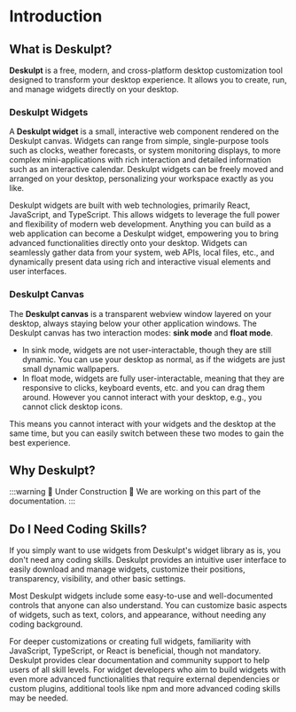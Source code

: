 # Introduction

## What is Deskulpt?

**Deskulpt** is a free, modern, and cross-platform desktop customization tool designed to transform your desktop experience. It allows you to create, run, and manage widgets directly on your desktop.

### Deskulpt Widgets

A **Deskulpt widget** is a small, interactive web component rendered on the Deskulpt canvas. Widgets can range from simple, single-purpose tools such as clocks, weather forecasts, or system monitoring displays, to more complex mini-applications with rich interaction and detailed information such as an interactive calendar. Deskulpt widgets can be freely moved and arranged on your desktop, personalizing your workspace exactly as you like.

Deskulpt widgets are built with web technologies, primarily React, JavaScript, and TypeScript. This allows widgets to leverage the full power and flexibility of modern web development. Anything you can build as a web application can become a Deskulpt widget, empowering you to bring advanced functionalities directly onto your desktop. Widgets can seamlessly gather data from your system, web APIs, local files, etc., and dynamically present data using rich and interactive visual elements and user interfaces.

### Deskulpt Canvas

The **Deskulpt canvas** is a transparent webview window layered on your desktop, always staying below your other application windows. The Deskulpt canvas has two interaction modes: **sink mode** and **float mode**.

- In sink mode, widgets are not user-interactable, though they are still dynamic. You can use your desktop as normal, as if the widgets are just small dynamic wallpapers.
- In float mode, widgets are fully user-interactable, meaning that they are responsive to clicks, keyboard events, etc. and you can drag them around. However you cannot interact with your desktop, e.g., you cannot click desktop icons.

This means you cannot interact with your widgets and the desktop at the same time, but you can easily switch between these two modes to gain the best experience.

## Why Deskulpt?

:::warning 🚧 Under Construction 🚧
We are working on this part of the documentation.
:::

## Do I Need Coding Skills?

If you simply want to use widgets from Deskulpt's widget library as is, you don't need any coding skills. Deskulpt provides an intuitive user interface to easily download and manage widgets, customize their positions, transparency, visibility, and other basic settings.

Most Deskulpt widgets include some easy-to-use and well-documented controls that anyone can also understand. You can customize basic aspects of widgets, such as text, colors, and appearance, without needing any coding background.

For deeper customizations or creating full widgets, familiarity with JavaScript, TypeScript, or React is beneficial, though not mandatory. Deskulpt provides clear documentation and community support to help users of all skill levels. For widget developers who aim to build widgets with even more advanced functionalities that require external dependencies or custom plugins, additional tools like npm and more advanced coding skills may be needed.
